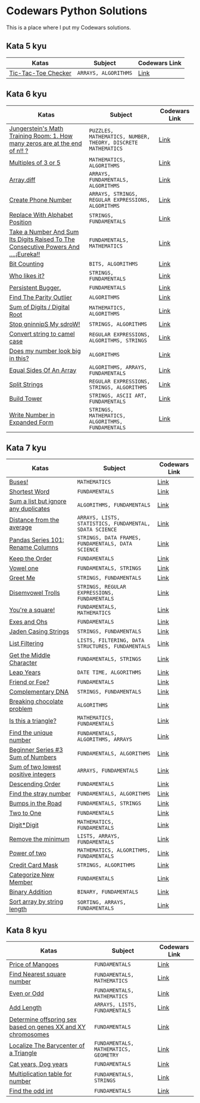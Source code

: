 # Codewars Python Solutions
This is a place where I put my Codewars solutions.



## Kata 5 kyu
| Katas | Subject | Codewars Link
| --- | --- | ---|
| [Tic-Tac-Toe Checker](https://github.com/Patrycja1311/Codewars/tree/master/kata_5kyu/tic_tac_toe_checker)|`ARRAYS, ALGORITHMS`|[Link](https://www.codewars.com/kata/525caa5c1bf619d28c000335)|



## Kata 6 kyu
| Katas | Subject | Codewars Link
| --- | --- | ---|
| [Jungerstein's Math Training Room: 1. How many zeros are at the end of n!! ?](https://github.com/Patrycja1311/Codewars/tree/master/kata_6kyu/how_many_zeros_are_at_the_end_of_n)|`PUZZLES, MATHEMATICS, NUMBER, THEORY, DISCRETE MATHEMATICS`|[Link](https://www.codewars.com/kata/58cbfe2516341cce1e000001/train/python)|
| [Multiples of 3 or 5](https://github.com/Patrycja1311/Codewars/tree/master/kata_6kyu/multiples_of_3_or_5)|`MATHEMATICS, ALGORITHMS`|[Link](https://www.codewars.com/kata/514b92a657cdc65150000006)|
| [Array.diff](https://github.com/Patrycja1311/Codewars/tree/master/kata_6kyu/array_diff)|`ARRAYS, FUNDAMENTALS, ALGORITHMS`|[Link](https://www.codewars.com/kata/523f5d21c841566fde000009)|
| [Create Phone Number](https://github.com/Patrycja1311/Codewars/tree/master/kata_6kyu/create_phone_number)|`ARRAYS, STRINGS, REGULAR EXPRESSIONS, ALGORITHMS`|[Link](https://www.codewars.com/kata/525f50e3b73515a6db000b83/python)|
| [Replace With Alphabet Position](https://github.com/Patrycja1311/Codewars/tree/master/kata_6kyu/replace_with_alphabet_position)|`STRINGS, FUNDAMENTALS`|[Link](https://www.codewars.com/kata/546f922b54af40e1e90001da)|
| [Take a Number And Sum Its Digits Raised To The Consecutive Powers And ....¡Eureka!!](https://github.com/Patrycja1311/Codewars/tree/master/kata_6kyu/take_a_number_and_sum_its_digits_raised_to_the_consecutive_powers_and_Eureka_)|`FUNDAMENTALS, MATHEMATICS`|[Link](https://www.codewars.com/kata/5626b561280a42ecc50000d1/python)|
| [Bit Counting](https://github.com/Patrycja1311/Codewars/tree/master/kata_6kyu/bit_counting)|`BITS, ALGORITHMS`|[Link](https://www.codewars.com/kata/526571aae218b8ee490006f4/python)|
| [Who likes it?](https://github.com/Patrycja1311/Codewars/tree/master/kata_6kyu/who_likes_it)|`STRINGS, FUNDAMENTALS`|[Link](https://www.codewars.com/kata/5266876b8f4bf2da9b000362/python)|
| [Persistent Bugger.](https://github.com/Patrycja1311/Codewars/tree/master/kata_6kyu/persistent_bugger)|`FUNDAMENTALS`|[Link](https://www.codewars.com/kata/55bf01e5a717a0d57e0000ec)|
| [Find The Parity Outlier](https://github.com/Patrycja1311/Codewars/tree/master/kata_6kyu/find_the_parity_outlier)|`ALGORITHMS`|[Link](https://www.codewars.com/kata/5526fc09a1bbd946250002dc/python)|
| [Sum of Digits / Digital Root](https://github.com/Patrycja1311/Codewars/tree/master/kata_6kyu/sum_of%20_digits_digital_root)|`MATHEMATICS, ALGORITHMS`|[Link](https://www.codewars.com/kata/541c8630095125aba6000c00/train/python)|
| [Stop gninnipS My sdroW!](https://github.com/Patrycja1311/Codewars/tree/master/kata_6kyu/stop_gninnips_my_sdrow)|`STRINGS, ALGORITHMS`|[Link](https://www.codewars.com/kata/5264d2b162488dc400000001/train/python)|
| [Convert string to camel case](https://github.com/Patrycja1311/Codewars/tree/master/kata_6kyu/convert_string_to_camel_case)|`REGULAR EXPRESSIONS, ALGORITHMS, STRINGS`|[Link](https://www.codewars.com/kata/517abf86da9663f1d2000003/python)|
| [Does my number look big in this?](https://github.com/Patrycja1311/Codewars/tree/master/kata_6kyu/does_my_number_look_big_in_this)|`ALGORITHMS`|[Link](https://www.codewars.com/kata/5287e858c6b5a9678200083c/train/python)|
| [Equal Sides Of An Array](https://github.com/Patrycja1311/Codewars/tree/master/kata_6kyu/equal_sides_of_an_array)|`ALGORITHMS, ARRAYS, FUNDAMENTALS`|[Link](https://www.codewars.com/kata/5679aa472b8f57fb8c000047/python)|
| [Split Strings](https://github.com/Patrycja1311/Codewars/tree/master/kata_6kyu/split_strings)|`REGULAR EXPRESSIONS, STRINGS, ALGORITHMS`|[Link](https://www.codewars.com/kata/515de9ae9dcfc28eb6000001/python)|
| [Build Tower](https://github.com/Patrycja1311/Codewars/tree/master/kata_6kyu/build_tower)|`STRINGS, ASCII ART, FUNDAMENTALS`|[Link](https://www.codewars.com/kata/576757b1df89ecf5bd00073b/train/python)|
| [Write Number in Expanded Form](https://github.com/Patrycja1311/Codewars/tree/master/kata_6kyu/write_number_in_expanded_form)|`STRINGS, MATHEMATICS, ALGORITHMS, FUNDAMENTALS`|[Link](https://www.codewars.com/kata/5842df8ccbd22792a4000245/python)|


## Kata 7 kyu
| Katas | Subject | Codewars Link
| --- | --- | ---|
| [Buses!](https://github.com/Patrycja1311/Codewars/tree/master/kata_7kyu/buses)|`MATHEMATICS`|[Link](https://www.codewars.com/kata/640dee7cbad3aa002e7c7de4/python)|
| [Shortest Word](https://github.com/Patrycja1311/Codewars/tree/master/kata_7kyu/shortest_word)|`FUNDAMENTALS`|[Link](https://www.codewars.com/kata/57cebe1dc6fdc20c57000ac9/python)|
| [Sum a list but ignore any duplicates](https://github.com/Patrycja1311/Codewars/tree/master/kata_7kyu/sum_a_list_but_ignore_any_duplicates)|`ALGORITHMS, FUNDAMENTALS`|[Link](https://www.codewars.com/kata/5993fb6c4f5d9f770c0000f2)|
| [Distance from the average](https://github.com/Patrycja1311/Codewars/tree/master/kata_7kyu/distance_from_the_average)|`ARRAYS, LISTS, STATISTICS, FUNDAMENTAL, SDATA SCIENCE`|[Link](https://www.codewars.com/kata/568ff914fc7a40a18500005c/train/python)|
| [Pandas Series 101: Rename Columns](https://github.com/Patrycja1311/Codewars/tree/master/kata_7kyu/pandas_series_101_rename_columns)|`STRINGS, DATA FRAMES, FUNDAMENTALS, DATA SCIENCE`|[Link](https://www.codewars.com/kata/5e60cdcd01712200335bd676/train/python)|
| [Keep the Order](https://github.com/Patrycja1311/Codewars/tree/master/kata_7kyu/keep_the_order)|`FUNDAMENTALS`|[Link](https://www.codewars.com/kata/582aafca2d44a4a4560000e7/python)|
| [Vowel one](https://github.com/Patrycja1311/Codewars/tree/master/kata_7kyu/vowel_one)|`FUNDAMENTALS, STRINGS`|[Link](https://www.codewars.com/kata/580751a40b5a777a200000a1/python)|
| [Greet Me](https://github.com/Patrycja1311/Codewars/tree/master/kata_7kyu/greet_me)|`STRINGS, FUNDAMENTALS`|[Link](https://www.codewars.com/kata/535474308bb336c9980006f2/python)|
| [Disemvowel Trolls](https://github.com/Patrycja1311/Codewars/tree/master/kata_7kyu/%20disemvowel_trolls)|`STRINGS, REGULAR EXPRESSIONS, FUNDAMENTALS`|[Link](https://www.codewars.com/kata/52fba66badcd10859f00097e/python)|
| [You're a square!](https://github.com/Patrycja1311/Codewars/tree/master/kata_7kyu/you're_a%20_square)|`FUNDAMENTALS, MATHEMATICS`|[Link](https://www.codewars.com/kata/54c27a33fb7da0db0100040e/python)|
| [Exes and Ohs](https://github.com/Patrycja1311/Codewars/tree/master/kata_7kyu/exes_and_ohs)|`FUNDAMENTALS`|[Link](https://www.codewars.com/kata/55908aad6620c066bc00002a/python)|
| [Jaden Casing Strings](https://github.com/Patrycja1311/Codewars/tree/master/kata_7kyu/jaden_casing_strings)|`STRINGS, FUNDAMENTALS`|[Link](https://www.codewars.com/kata/5390bac347d09b7da40006f6/python)|
| [List Filtering](https://github.com/Patrycja1311/Codewars/tree/master/kata_7kyu/list_filtering)|`LISTS, FILTERING, DATA STRUCTURES, FUNDAMENTALS`|[Link](https://www.codewars.com/kata/53dbd5315a3c69eed20002dd/python)|
| [Get the Middle Character](https://github.com/Patrycja1311/Codewars/tree/master/kata_7kyu/get_the_middle_character)|`FUNDAMENTALS, STRINGS`|[Link](https://www.codewars.com/kata/56747fd5cb988479af000028/python)|
| [Leap Years](https://github.com/Patrycja1311/Codewars/tree/master/kata_7kyu/leap_years)|`DATE TIME, ALGORITHMS`|[Link](https://www.codewars.com/kata/526c7363236867513f0005ca)|
| [Friend or Foe?](https://github.com/Patrycja1311/Codewars/tree/master/kata_7kyu/friend_or_foe)|`FUNDAMENTALS`|[Link](https://www.codewars.com/kata/55b42574ff091733d900002f)|
| [Complementary DNA](https://github.com/Patrycja1311/Codewars/tree/master/kata_7kyu/complementary_DNA)|`STRINGS, FUNDAMENTALS`|[Link](https://www.codewars.com/kata/554e4a2f232cdd87d9000038)|
| [Breaking chocolate problem](https://github.com/Patrycja1311/Codewars/tree/master/kata_7kyu/breaking_chocolate_problem)|`ALGORITHMS`|[Link](https://www.codewars.com/kata/534ea96ebb17181947000ada)|
| [Is this a triangle?](https://github.com/Patrycja1311/Codewars/commit/55e127c611e88dcfcaac92b603e81c45158a55ea)|`MATHEMATICS, FUNDAMENTALS`|[Link](https://www.codewars.com/kata/56606694ec01347ce800001b/python)|
| [Find the unique number](https://github.com/Patrycja1311/Codewars/tree/master/kata_7kyu/find_the_unique_number)|`FUNDAMENTALS, ALGORITHMS, ARRAYS`|[Link](https://www.codewars.com/kata/585d7d5adb20cf33cb000235/python)|
| [Beginner Series #3 Sum of Numbers](https://github.com/Patrycja1311/Codewars/tree/master/kata_7kyu/beginner_series_3_sum_of_numbers)|`FUNDAMENTALS, ALGORITHMS`|[Link](https://www.codewars.com/kata/55f2b110f61eb01779000053/python)|
| [Sum of two lowest positive integers](https://github.com/Patrycja1311/Codewars/tree/master/kata_7kyu/sum_of_two_lowest_positive_integers)|`ARRAYS, FUNDAMENTALS`|[Link](https://www.codewars.com/kata/558fc85d8fd1938afb000014)|
| [Descending Order](https://github.com/Patrycja1311/Codewars/tree/master/kata_7kyu/descending_order)|`FUNDAMENTALS`|[Link](https://www.codewars.com/kata/5467e4d82edf8bbf40000155/python)|
| [Find the stray number](https://github.com/Patrycja1311/Codewars/tree/master/kata_7kyu/find_the_stray_number)|`FUNDAMENTALS, ALGORITHMS`|[Link](https://www.codewars.com/kata/57f609022f4d534f05000024)|
| [Bumps in the Road](https://github.com/Patrycja1311/Codewars/tree/master/kata_7kyu/bumps_in_the_road)|`FUNDAMENTALS, STRINGS`|[Link](https://www.codewars.com/kata/57ed30dde7728215300005fa/python)|
| [Two to One](https://github.com/Patrycja1311/Codewars/tree/master/kata_7kyu/two_to_one)|`FUNDAMENTALS`|[Link](https://www.codewars.com/kata/5656b6906de340bd1b0000ac/python)|
| [Digit*Digit](https://github.com/Patrycja1311/Codewars/tree/master/kata_7kyu/digit_digit)|`MATHEMATICS, FUNDAMENTALS`|[Link](https://www.codewars.com/kata/546e2562b03326a88e000020/python)|
| [Remove the minimum](https://github.com/Patrycja1311/Codewars/tree/master/kata_7kyu/remove_the_minimum)|`LISTS, ARRAYS, FUNDAMENTALS`|[Link](https://www.codewars.com/kata/563cf89eb4747c5fb100001b/python)|
| [Power of two](https://github.com/Patrycja1311/Codewars/tree/master/kata_7kyu/power_of_two)|`MATHEMATICS, ALGORITHMS, FUNDAMENTALS`|[Link](https://www.codewars.com/kata/534d0a229345375d520006a0)|
| [Credit Card Mask](https://github.com/Patrycja1311/Codewars/tree/master/kata_7kyu/credit_card_mask)|`STRINGS, ALGORITHMS`|[Link](https://www.codewars.com/kata/5412509bd436bd33920011bc/python)|
| [Categorize New Member](https://github.com/Patrycja1311/Codewars/tree/master/kata_7kyu/categorize_new_member)|`FUNDAMENTALS`|[Link](https://www.codewars.com/kata/5502c9e7b3216ec63c0001aa/python)|
| [Binary Addition](https://github.com/Patrycja1311/Codewars/tree/master/kata_7kyu/binary_addition)|`BINARY, FUNDAMENTALS`|[Link](https://www.codewars.com/kata/551f37452ff852b7bd000139/python)|
| [Sort array by string length](https://github.com/Patrycja1311/Codewars/tree/master/kata_7kyu/sort_array_by_string_length)|`SORTING, ARRAYS, FUNDAMENTALS`|[Link](https://www.codewars.com/kata/57ea5b0b75ae11d1e800006c/python)|



## Kata 8 kyu
| Katas | Subject | Codewars Link
| --- | --- | ---|
| [Price of Mangoes](https://github.com/Patrycja1311/Codewars/tree/master/kata_8kyu/price_of_mangoes)|`FUNDAMENTALS`|[Link](https://www.codewars.com/kata/57a77726bb9944d000000b06)|
| [Find Nearest square number](https://github.com/Patrycja1311/Codewars/tree/master/kata_8kyu/find_nearest_square_number)|`FUNDAMENTALS, MATHEMATICS`|[Link](https://www.codewars.com/kata/5a805d8cafa10f8b930005ba)|
| [Even or Odd](https://github.com/Patrycja1311/Codewars/tree/master/kata_8kyu/even_or_odd)|`FUNDAMENTALS, MATHEMATICS`|[Link](https://www.codewars.com/kata/53da3dbb4a5168369a0000fe/python)|
| [Add Length](https://github.com/Patrycja1311/Codewars/tree/master/kata_8kyu/add_length)|`ARRAYS, LISTS, FUNDAMENTALS`|[Link](https://www.codewars.com/kata/559d2284b5bb6799e9000047)|
| [Determine offspring sex based on genes XX and XY chromosomes](https://github.com/Patrycja1311/Codewars/tree/master/kata_8kyu/determine_offspring_sex_based_on_genes_XX_and_XY_chromosomes)|`FUNDAMENTALS`|[Link](https://www.codewars.com/kata/56530b444e831334c0000020)|
| [Localize The Barycenter of a Triangle](https://github.com/Patrycja1311/Codewars/tree/master/kata_8kyu/localize_the_barycenter_of_a_triangle)|`FUNDAMENTALS, MATHEMATICS, GEOMETRY`|[Link](https://www.codewars.com/kata/5601c5f6ba804403c7000004)|
| [Cat years, Dog years](https://github.com/Patrycja1311/Codewars/tree/master/kata_8kyu/cat_years_dog_years)|`FUNDAMENTALS`|[Link](https://www.codewars.com/kata/5a6663e9fd56cb5ab800008b)|
| [Multiplication table for number](https://github.com/Patrycja1311/Codewars/tree/master/kata_8kyu/multiplication_table_for_number)|`FUNDAMENTALS, STRINGS`|[Link](https://www.codewars.com/kata/5a2fd38b55519ed98f0000ce/python)|
| [Find the odd int](https://github.com/Patrycja1311/Codewars/tree/master/kata_6kyu/find_the_odd_int)|`FUNDAMENTALS`|[Link](https://www.codewars.com/kata/54da5a58ea159efa38000836/python)|
